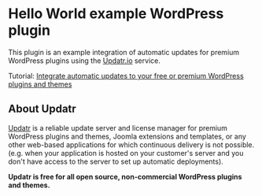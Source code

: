 # Hello World example WordPress plugin

This plugin is an example integration of automatic updates for premium WordPress plugins using the [Updatr.io](https://updatr.io) service.

Tutorial: [Integrate automatic updates to your free or premium WordPress plugins and themes](https://updatr.io/docs/1.x/update-server-free-premium-wordpress-plugins-themes)

## About Updatr

[Updatr](https://updatr.io) is a reliable update server and license manager for premium WordPress plugins and themes, Joomla extensions and templates, or any other web-based applications for which continuous delivery is not possible. (e.g. when your application is hosted on your customer's server and you don't have access to the server to set up automatic deployments).

**Updatr is free for all open source, non-commercial WordPress plugins and themes.**

